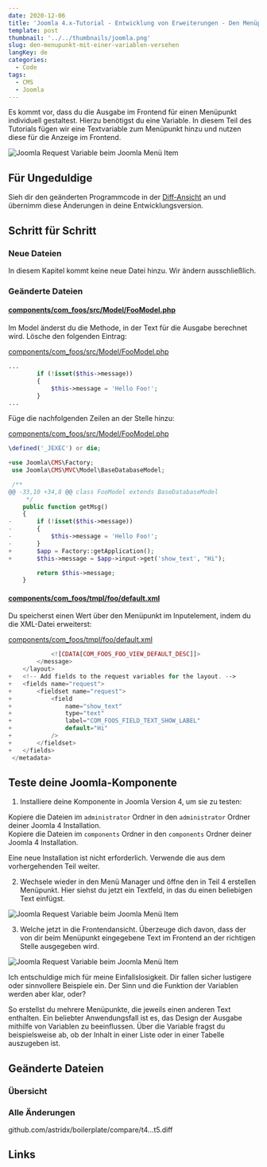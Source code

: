 ```yaml
---
date: 2020-12-06
title: 'Joomla 4.x-Tutorial - Entwicklung von Erweiterungen - Den Menüpunkt mit einer Variablen erweitern'
template: post
thumbnail: '../../thumbnails/joomla.png'
slug: den-menupunkt-mit-einer-variablen-versehen
langKey: de
categories:
  - Code
tags:
  - CMS
  - Joomla
---
```


Es kommt vor, dass du die Ausgabe im Frontend für einen Menüpunkt individuell gestaltest. Hierzu benötigst du eine Variable. In diesem Teil des Tutorials fügen wir eine Textvariable zum Menüpunkt hinzu und nutzen diese für die Anzeige im Frontend.

![Joomla Request Variable beim Joomla Menü Item](/images/j4x6x1.png)

## Für Ungeduldige

Sieh dir den geänderten Programmcode in der [Diff-Ansicht](https://github.com/astridx/boilerplate/compare/t4...t5) an und übernimm diese Änderungen in deine Entwicklungsversion.

## Schritt für Schritt

### Neue Dateien

In diesem Kapitel kommt keine neue Datei hinzu. Wir ändern ausschließlich.

### Geänderte Dateien

#### [components/com_foos/src/Model/FooModel.php](https://github.com/astridx/boilerplate/compare/t4...t5#diff-599caddf64a6ed0c335bc9c9f828f029)

Im Model änderst du die Methode, in der Text für die Ausgabe berechnet wird. Lösche den folgenden Eintrag:

[components/com_foos/src/Model/FooModel.php](https://github.com/astridx/boilerplate/blob/56a9f22f960df214695b4719046f9573fa354451/src/components/com_foos/src/Model/FooModel.php)

```php
...
		if (!isset($this->message))
		{
			$this->message = 'Hello Foo!';
		}
...
```

Füge die nachfolgenden Zeilen an der Stelle hinzu:

[components/com_foos/src/Model/FooModel.php](https://github.com/astridx/boilerplate/blob/56a9f22f960df214695b4719046f9573fa354451/src/components/com_foos/src/Model/FooModel.php)

```php {diff}
\defined('_JEXEC') or die;

+use Joomla\CMS\Factory;
 use Joomla\CMS\MVC\Model\BaseDatabaseModel;

 /**
@@ -33,10 +34,8 @@ class FooModel extends BaseDatabaseModel
 	 */
 	public function getMsg()
 	{
-		if (!isset($this->message))
-		{
-			$this->message = 'Hello Foo!';
-		}
+		$app = Factory::getApplication();
+		$this->message = $app->input->get('show_text', "Hi");

 		return $this->message;
 	}

```

#### [components/com_foos/tmpl/foo/default.xml](https://github.com/astridx/boilerplate/compare/t4...t5#diff-35fa310ee8efa91ecb0e9f7c604d413f)

Du speicherst einen Wert über den Menüpunkt im Inputelement, indem du die XML-Datei erweiterst:

[components/com_foos/tmpl/foo/default.xml](https://github.com/astridx/boilerplate/blob/56a9f22f960df214695b4719046f9573fa354451/src/components/com_foos/tmpl/foo/default.xml)

```php {diff}
 			<![CDATA[COM_FOOS_FOO_VIEW_DEFAULT_DESC]]>
 		</message>
 	</layout>
+	<!-- Add fields to the request variables for the layout. -->
+	<fields name="request">
+		<fieldset name="request">
+			<field
+				name="show_text"
+				type="text"
+				label="COM_FOOS_FIELD_TEXT_SHOW_LABEL"
+				default="Hi"
+			/>
+		</fieldset>
+	</fields>
 </metadata>

```

## Teste deine Joomla-Komponente

1. Installiere deine Komponente in Joomla Version 4, um sie zu testen:

Kopiere die Dateien im `administrator` Ordner in den `administrator` Ordner deiner Joomla 4 Installation.  
Kopiere die Dateien im `components` Ordner in den `components` Ordner deiner Joomla 4 Installation.

Eine neue Installation ist nicht erforderlich. Verwende die aus dem vorhergehenden Teil weiter.

2. Wechsele wieder in den Menü Manager und öffne den in Teil 4 erstellen Menüpunkt. Hier siehst du jetzt ein Textfeld, in das du einen beliebigen Text einfügst.

![Joomla Request Variable beim Joomla Menü Item](/images/j4x6x1.png)

3. Welche jetzt in die Frontendansicht. Überzeuge dich davon, dass der von dir beim Menüpunkt eingegebene Text im Frontend an der richtigen Stelle ausgegeben wird.

![Joomla Request Variable beim Joomla Menü Item](/images/j4x6x2.png)

Ich entschuldige mich für meine Einfallslosigkeit. Dir fallen sicher lustigere oder sinnvollere Beispiele ein. Der Sinn und die Funktion der Variablen werden aber klar, oder?

So erstellst du mehrere Menüpunkte, die jeweils einen anderen Text enthalten. Ein beliebter Anwendungsfall ist es, das Design der Ausgabe mithilfe von Variablen zu beeinflussen. Über die Variable fragst du beispielsweise ab, ob der Inhalt in einer Liste oder in einer Tabelle auszugeben ist.

## Geänderte Dateien

### Übersicht

### Alle Änderungen

github.com/astridx/boilerplate/compare/t4...t5.diff

## Links
